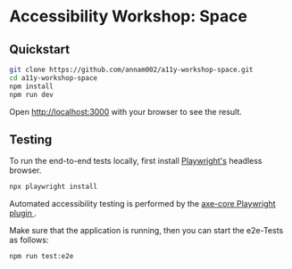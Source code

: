 # Accessibility Workshop: Space

## Quickstart

```bash
git clone https://github.com/annam002/a11y-workshop-space.git
cd a11y-workshop-space
npm install
npm run dev
```

Open [http://localhost:3000](http://localhost:3000) with your browser to see the result.

## Testing

To run the end-to-end tests locally, first install [Playwright's](https://playwright.dev/docs/) headless browser.

```bash
npx playwright install
```

Automated accessibility testing is performed by the [axe-core Playwright plugin ](https://playwright.dev/docs/accessibility-testing).

Make sure that the application is running, then you can start the e2e-Tests as follows:

```bash
npm run test:e2e
```
